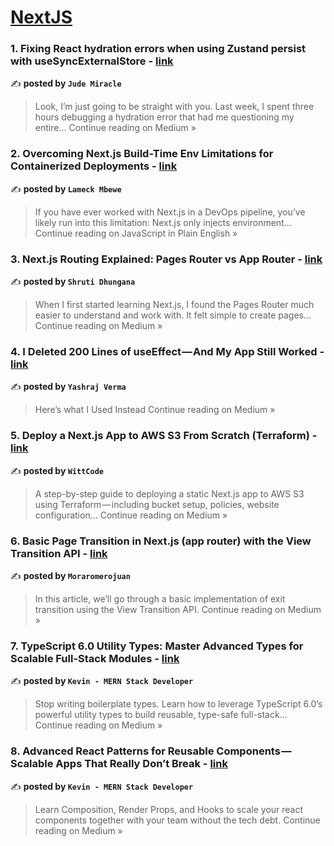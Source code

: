 
<h1><a href=https://medium.com/tag/nextjs/recommended target="_blank" rel="noopener noreferrer">NextJS</a></h1>
<h3>1. Fixing React hydration errors when using Zustand persist with useSyncExternalStore - <a href="https://medium.com/@judemiracle/fixing-react-hydration-errors-when-using-zustand-persist-with-usesyncexternalstore-b6d7a40f2623?source=rss------nextjs-5" target="_blank" rel="noopener noreferrer">link</a></h3>

✍️ **posted by `Jude Miracle`**

<blockquote>Look, I’m just going to be straight with you. Last week, I spent three hours debugging a hydration error that had me questioning my entire…
Continue reading on Medium »</blockquote>

<h3>2. Overcoming Next.js Build-Time Env Limitations for Containerized Deployments - <a href="https://javascript.plainenglish.io/overcoming-next-js-build-time-env-limitations-for-containerized-deployments-89e7e4280576?source=rss------nextjs-5" target="_blank" rel="noopener noreferrer">link</a></h3>

✍️ **posted by `Lameck Mbewe`**

<blockquote>If you have ever worked with Next.js in a DevOps pipeline, you’ve likely run into this limitation: Next.js only injects environment…
Continue reading on JavaScript in Plain English »</blockquote>

<h3>3. Next.js Routing Explained: Pages Router vs App Router - <a href="https://medium.com/@shrutidhungana123/next-js-routing-explained-pages-router-vs-app-router-b3c7740726be?source=rss------nextjs-5" target="_blank" rel="noopener noreferrer">link</a></h3>

✍️ **posted by `Shruti Dhungana`**

<blockquote>When I first started learning Next.js, I found the Pages Router much easier to understand and work with. It felt simple to create pages…
Continue reading on Medium »</blockquote>

<h3>4. I Deleted 200 Lines of useEffect — And My App Still Worked - <a href="https://medium.com/@yashrajvrma/i-deleted-200-lines-of-useeffect-and-my-app-still-worked-984d3e161682?source=rss------nextjs-5" target="_blank" rel="noopener noreferrer">link</a></h3>

✍️ **posted by `Yashraj Verma`**

<blockquote>Here’s what I Used Instead
Continue reading on Medium »</blockquote>

<h3>5. Deploy a Next.js App to AWS S3 From Scratch (Terraform) - <a href="https://medium.com/@wittcode/deploy-a-next-js-app-to-aws-s3-from-scratch-terraform-d39a292a1513?source=rss------nextjs-5" target="_blank" rel="noopener noreferrer">link</a></h3>

✍️ **posted by `WittCode`**

<blockquote>A step-by-step guide to deploying a static Next.js app to AWS S3 using Terraform — including bucket setup, policies, website configuration…
Continue reading on Medium »</blockquote>

<h3>6. Basic Page Transition in Next.js (app router) with the View Transition API - <a href="https://medium.com/@moraromerojuan8/basic-page-transition-in-next-js-app-router-with-the-view-transition-api-735fefd1ed46?source=rss------nextjs-5" target="_blank" rel="noopener noreferrer">link</a></h3>

✍️ **posted by `Moraromerojuan`**

<blockquote>In this article, we’ll go through a basic implementation of exit transition using the View Transition API.
Continue reading on Medium »</blockquote>

<h3>7. TypeScript 6.0 Utility Types: Master Advanced Types for Scalable Full-Stack Modules - <a href="https://medium.com/@mernstackdevbykevin/typescript-6-0-utility-types-master-advanced-types-for-scalable-full-stack-modules-3725a2be095a?source=rss------nextjs-5" target="_blank" rel="noopener noreferrer">link</a></h3>

✍️ **posted by `Kevin - MERN Stack Developer`**

<blockquote>Stop writing boilerplate types. Learn how to leverage TypeScript 6.0’s powerful utility types to build reusable, type-safe full-stack…
Continue reading on Medium »</blockquote>

<h3>8. Advanced React Patterns for Reusable Components — Scalable Apps That Really Don’t Break - <a href="https://medium.com/@mernstackdevbykevin/advanced-react-patterns-for-reusable-components-scalable-apps-that-really-dont-break-d5ddafeb0692?source=rss------nextjs-5" target="_blank" rel="noopener noreferrer">link</a></h3>

✍️ **posted by `Kevin - MERN Stack Developer`**

<blockquote>Learn Composition, Render Props, and Hooks to scale your react components together with your team without the tech debt.
Continue reading on Medium »</blockquote>

